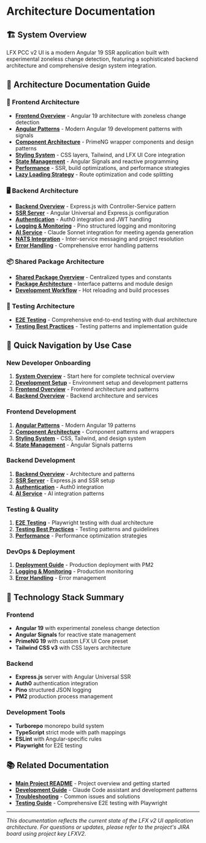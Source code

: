 # Architecture Documentation

## 🏗 System Overview

LFX PCC v2 UI is a modern Angular 19 SSR application built with experimental zoneless change detection, featuring a sophisticated backend architecture and comprehensive design system integration.

## 📖 Architecture Documentation Guide

### 🎨 Frontend Architecture

- **[Frontend Overview](./frontend/README.md)** - Angular 19 architecture with zoneless change detection
- **[Angular Patterns](./frontend/angular-patterns.md)** - Modern Angular 19 development patterns with signals
- **[Component Architecture](./frontend/component-architecture.md)** - PrimeNG wrapper components and design patterns
- **[Styling System](./frontend/styling-system.md)** - CSS layers, Tailwind, and LFX UI Core integration
- **[State Management](./frontend/state-management.md)** - Angular Signals and reactive programming
- **[Performance](./frontend/performance.md)** - SSR, build optimizations, and performance strategies
- **[Lazy Loading Strategy](./frontend/lazy-loading-preloading-strategy.md)** - Route optimization and code splitting

### 🖥 Backend Architecture

- **[Backend Overview](./backend/README.md)** - Express.js with Controller-Service pattern
- **[SSR Server](./backend/ssr-server.md)** - Angular Universal and Express.js configuration
- **[Authentication](./backend/authentication.md)** - Auth0 integration and JWT handling
- **[Logging & Monitoring](./backend/logging-monitoring.md)** - Pino structured logging and monitoring
- **[AI Service](./backend/ai-service.md)** - Claude Sonnet integration for meeting agenda generation
- **[NATS Integration](./backend/nats-integration.md)** - Inter-service messaging and project resolution
- **[Error Handling](./backend/error-handling-architecture.md)** - Comprehensive error handling patterns

### 📦 Shared Package Architecture

- **[Shared Package Overview](./shared/README.md)** - Centralized types and constants
- **[Package Architecture](./shared/package-architecture.md)** - Interface patterns and module design
- **[Development Workflow](./shared/development-workflow.md)** - Hot reloading and build processes

### 🧪 Testing Architecture

- **[E2E Testing](./testing/e2e-testing.md)** - Comprehensive end-to-end testing with dual architecture
- **[Testing Best Practices](./testing/testing-best-practices.md)** - Testing patterns and implementation guide

## 🎯 Quick Navigation by Use Case

### New Developer Onboarding

1. **[System Overview](../architecture.md)** - Start here for complete technical overview
2. **[Development Setup](../../CLAUDE.md)** - Environment setup and development patterns
3. **[Frontend Overview](./frontend/README.md)** - Frontend architecture and patterns
4. **[Backend Overview](./backend/README.md)** - Backend architecture and services

### Frontend Development

1. **[Angular Patterns](./frontend/angular-patterns.md)** - Modern Angular 19 patterns
2. **[Component Architecture](./frontend/component-architecture.md)** - Component patterns and wrappers
3. **[Styling System](./frontend/styling-system.md)** - CSS, Tailwind, and design system
4. **[State Management](./frontend/state-management.md)** - Angular Signals patterns

### Backend Development

1. **[Backend Overview](./backend/README.md)** - Architecture and patterns
2. **[SSR Server](./backend/ssr-server.md)** - Express.js and SSR setup
3. **[Authentication](./backend/authentication.md)** - Auth0 integration
4. **[AI Service](./backend/ai-service.md)** - AI integration patterns

### Testing & Quality

1. **[E2E Testing](./testing/e2e-testing.md)** - Playwright testing with dual architecture
2. **[Testing Best Practices](./testing/testing-best-practices.md)** - Testing patterns and guidelines
3. **[Performance](./frontend/performance.md)** - Performance optimization strategies

### DevOps & Deployment

1. **[Deployment Guide](../deployment.md)** - Production deployment with PM2
2. **[Logging & Monitoring](./backend/logging-monitoring.md)** - Production monitoring
3. **[Error Handling](./backend/error-handling-architecture.md)** - Error management

## 🔧 Technology Stack Summary

### Frontend

- **Angular 19** with experimental zoneless change detection
- **Angular Signals** for reactive state management
- **PrimeNG 19** with custom LFX UI Core preset
- **Tailwind CSS v3** with CSS layers architecture

### Backend

- **Express.js** server with Angular Universal SSR
- **Auth0** authentication integration
- **Pino** structured JSON logging
- **PM2** production process management

### Development Tools

- **Turborepo** monorepo build system
- **TypeScript** strict mode with path mappings
- **ESLint** with Angular-specific rules
- **Playwright** for E2E testing

## 📚 Related Documentation

- **[Main Project README](../../README.md)** - Project overview and getting started
- **[Development Guide](../../CLAUDE.md)** - Claude Code assistant and development patterns
- **[Troubleshooting](../troubleshooting.md)** - Common issues and solutions
- **[Testing Guide](./testing/e2e-testing.md)** - Comprehensive E2E testing with Playwright

---

_This documentation reflects the current state of the LFX v2 UI application architecture. For questions or updates, please refer to the project's JIRA board using project key LFXV2._
